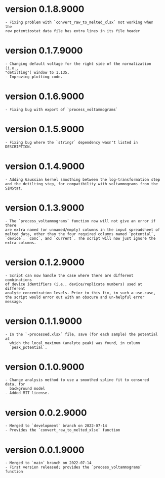 # version 0.1.8.9000

    - Fixing problem with `convert_raw_to_melted_xlsx` not working when the
    raw potentiostat data file has extra lines in its file header
    
# version 0.1.7.9000

    - Changing default voltage for the right side of the normalization (i.e.,
    "detilting") window to 1.135.
    - Improving plotting code.
   
# version 0.1.6.9000

    - Fixing bug with export of `process_voltammograms`

# version 0.1.5.9000

    - Fixing bug where the `stringr` dependency wasn't listed in DESCRIPTION.
    
# version 0.1.4.9000

    - Adding Gaussian kernel smoothing between the log-transformation step
    and the detilting step, for compatibility with voltammograms from the
    SIMStat.
    
# version 0.1.3.9000

    - The `process_voltammograms` function now will not give an error if there
    are extra named (or unnamed/empty) columns in the input spreadsheet of 
    melted data, other than the four required columns named `potential`,
    `device`, `conc`, and `current`. The script will now just ignore the
    extra columns.

# version 0.1.2.9000

    - Script can now handle the case where there are different combinations
    of device identifiers (i.e., device/replicate numbers) used at different
    analyte concentration levels. Prior to this fix, in such a use-case, 
    the script would error out with an obscure and un-helpful error message.

# version 0.1.1.9000

    - In the `-processed.xlsx` file, save (for each sample) the potential at
      which the local maximum (analyte peak) was found, in column
      `peak_potential`.
    
# version 0.1.0.9000

    - Change analysis method to use a smoothed spline fit to censored data, for
      background model
    - Added MIT license.
    
# version 0.0.2.9000

    - Merged to `development` branch on 2022-07-14
	- Provides the `convert_raw_to_melted_xlsx` function

# version 0.0.1.9000

    - Merged to `main` branch on 2022-07-14
	- First version released; provides the `process_voltammograms` function
